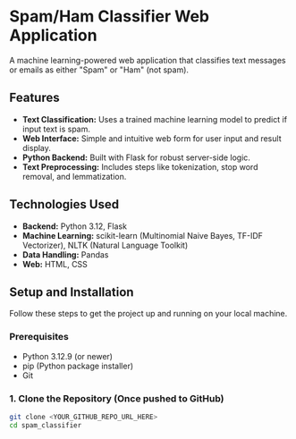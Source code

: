 # Spam/Ham Classifier Web Application

A machine learning-powered web application that classifies text messages or emails as either "Spam" or "Ham" (not spam).

## Features

* **Text Classification:** Uses a trained machine learning model to predict if input text is spam.
* **Web Interface:** Simple and intuitive web form for user input and result display.
* **Python Backend:** Built with Flask for robust server-side logic.
* **Text Preprocessing:** Includes steps like tokenization, stop word removal, and lemmatization.

## Technologies Used

* **Backend:** Python 3.12, Flask
* **Machine Learning:** scikit-learn (Multinomial Naive Bayes, TF-IDF Vectorizer), NLTK (Natural Language Toolkit)
* **Data Handling:** Pandas
* **Web:** HTML, CSS

## Setup and Installation

Follow these steps to get the project up and running on your local machine.

### Prerequisites

* Python 3.12.9 (or newer)
* pip (Python package installer)
* Git

### 1. Clone the Repository (Once pushed to GitHub)

```bash
git clone <YOUR_GITHUB_REPO_URL_HERE>
cd spam_classifier